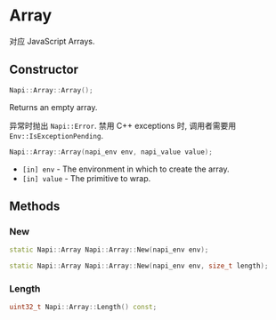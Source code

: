 # Array

对应 JavaScript Arrays.

## Constructor

```cpp
Napi::Array::Array();
```

Returns an empty array.

异常时抛出 `Napi::Error`. 禁用 C++ exceptions 时, 调用者需要用 `Env::IsExceptionPending`.

```cpp
Napi::Array::Array(napi_env env, napi_value value);
```

- `[in] env` - The environment in which to create the array.
- `[in] value` - The primitive to wrap.

## Methods

### New

```cpp
static Napi::Array Napi::Array::New(napi_env env);
```

```cpp
static Napi::Array Napi::Array::New(napi_env env, size_t length);
```

### Length

```cpp
uint32_t Napi::Array::Length() const;
```

[`Napi::ArrayBuffer`]: ./array_buffer.md
[`Napi::Int32Array`]: ./typed_array_of.md
[`Napi::Object`]: ./object.md
[`Napi::TypedArray`]: ./typed_array.md
